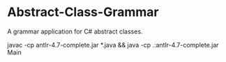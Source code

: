 # Abstract-Class-Grammar
A grammar application for C# abstract classes.

javac -cp antlr-4.7-complete.jar *.java && java -cp .:antlr-4.7-complete.jar Main
